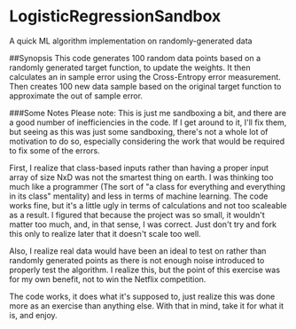 # LogisticRegressionSandbox
A quick ML algorithm implementation on randomly-generated data

##Synopsis
This code generates 100 random data points based on a randomly generated target function, to update the weights. It then calculates an in sample error using the Cross-Entropy error measurement. Then creates 100 new data sample based on the original target function to approximate the out of sample error.

###Some Notes
Please note: This is just me sandboxing a bit, and there are a good number of inefficiencies in the code. If I get around to it, I'll fix them, but seeing as this was just some sandboxing, there's not a whole lot of motivation to do so, especially considering the work that would be required to fix some of the errors.

First, I realize that class-based inputs rather than having a proper input array of size NxD was not the smartest thing on earth. I was thinking too much like a programmer (The sort of "a class for everything and everything in its class" mentality) and less in terms of machine learning. The code works fine, but it's a little ugly in terms of calculations and not too scaleable as a result. I figured that because the project was so small, it wouldn't matter too much, and, in that sense, I was correct. Just don't try and fork this only to realize later that it doesn't scale too well.

Also, I realize real data would have been an ideal to test on rather than randomly generated points as there is not enough noise introduced to properly test the algorithm. I realize this, but the point of this exercise was for my own benefit, not to win the Netflix competition. 

The code works, it does what it's supposed to, just realize this was done more as an exercise than anything else. With that in mind, take it for what it is, and enjoy.
